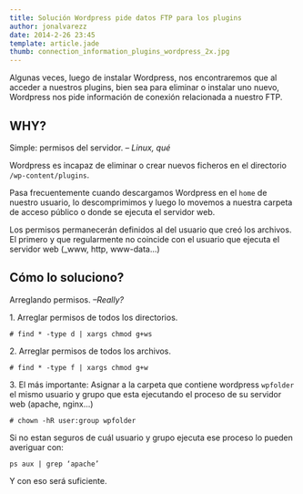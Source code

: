```yaml
---
title: Solución Wordpress pide datos FTP para los plugins
author: jonalvarezz
date: 2014-2-26 23:45
template: article.jade
thumb: connection_information_plugins_wordpress_2x.jpg
---
```


Algunas veces, luego de instalar Wordpress, nos encontraremos que al acceder a nuestros plugins, bien sea para eliminar o instalar uno nuevo, Wordpress nos pide información de conexión relacionada a nuestro FTP.

## WHY?
Simple: permisos del servidor. – *Linux, qué*

Wordpress es incapaz de eliminar o crear nuevos ficheros en el directorio `/wp-content/plugins`.

Pasa frecuentemente cuando descargamos Wordpress en el `home` de nuestro usuario, lo descomprimimos y luego lo movemos a nuestra carpeta de acceso público o donde se ejecuta el servidor web. 

Los permisos permanecerán definidos al del usuario que creó los archivos. El primero y que regularmente no coincide con el usuario que ejecuta el servidor web (_www, http, www-data...)

## Cómo lo soluciono?
Arreglando permisos. *–Really?*

1\. Arreglar permisos de todos los directorios.

	# find * -type d | xargs chmod g+ws

2\. Arreglar permisos de todos los archivos.

	# find * -type f | xargs chmod g+w

3\. El más importante: Asignar a la carpeta que contiene wordpress `wpfolder` el mismo usuario y grupo que esta ejecutando el proceso de su servidor web (apache, nginx...)

	# chown -hR user:group wpfolder

Si no estan seguros de cuál usuario y grupo ejecuta ese proceso lo pueden averiguar con:

	ps aux | grep ‘apache’

Y con eso será suficiente.
